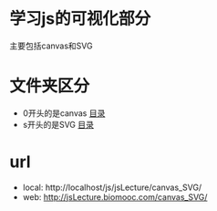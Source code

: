 # 学习js的可视化部分
主要包括canvas和SVG


# 文件夹区分
- 0开头的是canvas [目录](index.html)
- s开头的是SVG [目录](indexSVG.html)


# url
- local: http://localhost/js/jsLecture/canvas_SVG/
- web: http://jsLecture.biomooc.com/canvas_SVG/